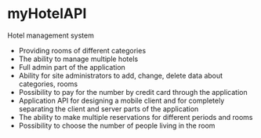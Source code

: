 # myHotelAPI
Hotel management system
- Providing rooms of different categories
- The ability to manage multiple hotels
- Full admin part of the application
- Ability for site administrators to add, change, delete data about categories, rooms
- Possibility to pay for the number by credit card through the application
- Application API for designing a mobile client and for completely separating the client and server parts of the application
- The ability to make multiple reservations for different periods and rooms
- Possibility to choose the number of people living in the room

